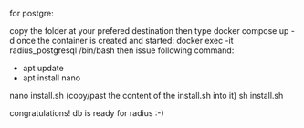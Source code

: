 for postgre:

copy the folder at your prefered destination then type  docker compose up -d
once the container is created and started: docker  exec -it radius_postgresql /bin/bash
then issue following command:
* apt update
* apt install nano

nano install.sh (copy/past the content of the install.sh into it)
sh install.sh

congratulations! db is ready for radius :-)
